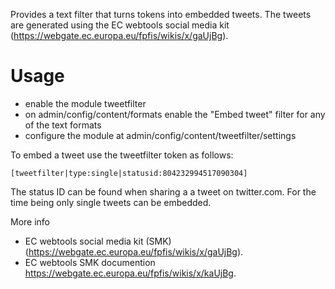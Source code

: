 Provides a text filter that turns tokens into embedded tweets. The tweets are generated using the EC webtools social media kit (https://webgate.ec.europa.eu/fpfis/wikis/x/gaUjBg).

# Usage

* enable the module tweetfilter
* on admin/config/content/formats enable the "Embed tweet" filter for any of the text formats
* configure the module at admin/config/content/tweetfilter/settings

To embed a tweet use the tweetfilter token as follows:

    [tweetfilter|type:single|statusid:804232994517090304]

The status ID can be found when sharing a a tweet on twitter.com. For the time being only single tweets can be embedded.

More info
 * EC webtools social media kit (SMK) (https://webgate.ec.europa.eu/fpfis/wikis/x/gaUjBg).
 * EC webtools SMK documention https://webgate.ec.europa.eu/fpfis/wikis/x/kaUjBg.

